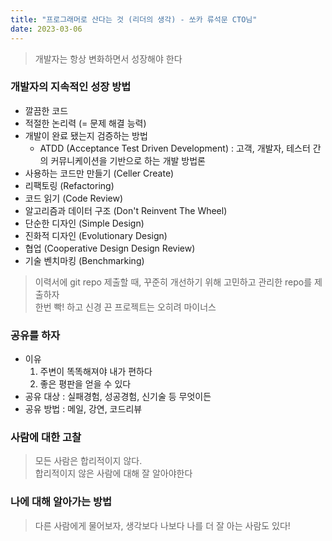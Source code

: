 ```yaml
---
title: "프로그래머로 산다는 것 (리더의 생각) - 쏘카 류석문 CTO님"
date: 2023-03-06
---
```


> 개발자는 항상 변화하면서 성장해야 한다

### 개발자의 지속적인 성장 방법

- 깔끔한 코드
- 적절한 논리력 (= 문제 해결 능력)
- 개발이 완료 됐는지 검증하는 방법
  - ATDD (Acceptance Test Driven Development) : 고객, 개발자, 테스터 간의 커뮤니케이션을 기반으로 하는 개발 방법론
- 사용하는 코드만 만들기 (Celler Create)
- 리팩토링 (Refactoring)
- 코드 읽기 (Code Review)
- 알고리즘과 데이터 구조 (Don't Reinvent The Wheel)
- 단순한 디자인 (Simple Design)
- 진화적 디자인 (Evolutionary Design)
- 협업 (Cooperative Design Design Review)
- 기술 벤치마킹 (Benchmarking)

> 이력서에 git repo 제출할 때, 꾸준히 개선하기 위해 고민하고 관리한 repo를 제출하자  
> 한번 빡! 하고 신경 끈 프로젝트는 오히려 마이너스

### 공유를 하자

- 이유
  1. 주변이 똑똑해져야 내가 편하다
  2. 좋은 평판을 얻을 수 있다
- 공유 대상 : 실패경험, 성공경험, 신기술 등 무엇이든
- 공유 방법 : 메일, 강연, 코드리뷰

### 사람에 대한 고찰

> 모든 사람은 합리적이지 않다.  
> 합리적이지 않은 사람에 대해 잘 알아야한다

### 나에 대해 알아가는 방법

> 다른 사람에게 물어보자, 생각보다 나보다 나를 더 잘 아는 사람도 있다!
